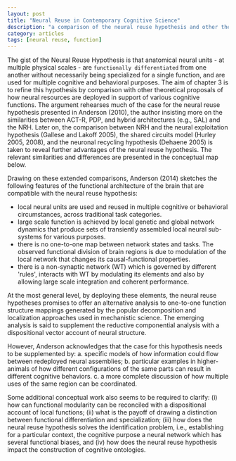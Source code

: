 ```yaml
---
layout: post
title: "Neural Reuse in Contemporary Cognitive Science"
description: "a comparison of the neural reuse hypothesis and other theories of how neural resources are used in support of cognitive functions"
category: articles
tags: [neural reuse, function]
---
```


The gist of the Neural Reuse Hypothesis is that anatomical neural units - at multiple physical scales - are `functionally differentiated` from one another without necessarily being specialized for a single function, and are used for multiple cognitive and behavioral purposes. The aim of chapter 3 is to refine this hypothesis by comparison with other theoretical proposals of how neural resources are deployed in support of various cognitive functions. The argument rehearses much of the case for the neural reuse hypothesis presented in Anderson (2010), the author insisting more on the similarities between ACT-R, PDP, and hybrid architectures (e.g., SAL) and the NRH. Later on, the comparison between NRH and the neural exploitation hypothesis (Gallese and Lakoff 2005), the shared circuits model (Hurley 2005, 2008), and the neuronal recycling hypothesis (Dehaene 2005) is taken to reveal further advantages of the neural reuse hypothesis. The relevant similarities and differences are presented in the conceptual map below. 

Drawing on these extended comparisons, Anderson (2014) sketches the following features of the functional architecture of the brain that are compatible with the neural reuse hypothesis: 

* local neural units are used and reused in multiple cognitive or behavioral circumstances, across traditional task categories. 
* large scale function is achieved by local genetic and global network dynamics that produce sets of transiently assembled local neural sub-systems for various purposes. 
* there is no one-to-one map between network states and tasks. The observed functional division of brain regions is due to modulation of the local network that changes its causal-functional properties.
* there is a non-synaptic network (WT) which is governed by different 'rules', interacts with WT by modulating its elements and also by allowing large scale integration and coherent performance. 

At the most general level, by deploying these elements, the neural reuse hypotheses promises to offer an alternative analysis to one-to-one function structure mappings generated by the popular decomposition and localization approaches used in mechanistic science. The emerging analysis is said to supplement the reductive componential analysis with a dispositional vector account of neural structure. 

However, Anderson acknowledges that the case for this hypothesis needs to be supplemented by:
a. specific models of how information could flow between redeployed neural assemblies;
b. particular examples in higher-animals of how different configurations of the same parts can result in different cognitive behaviors.
c. a more complete discussion of how multiple uses of the same region can be coordinated. 

Some additional conceptual work also seems to be required to clarify: 
(i) how can functional modularity can be reconciled with a dispositional account of local functions; 
(ii) what is the payoff of drawing a distinction between functional differentiation and specialization; 
(iii) how does the neural reuse hypothesis solves the identification problem, i.e., establishing for a particular context, the cognitive purpose a neural network which has several functional biases, and 
(iv) how does the neural reuse hypothesis impact the construction of cognitive ontologies. 
